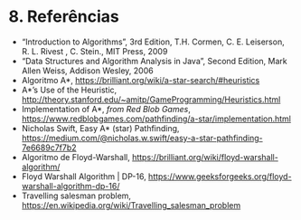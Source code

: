 # 8. Referências

* “Introduction to Algorithms”, 3rd Edition, T.H. Cormen, C. E. Leiserson, R. L. Rivest , C. Stein., MIT Press, 2009
* “Data Structures and Algorithm Analysis in Java”, Second Edition, Mark Allen Weiss, Addison Wesley, 2006
* Algoritmo A*, 
https://brilliant.org/wiki/a-star-search/#heuristics
* A*’s Use of the Heuristic, 
http://theory.stanford.edu/~amitp/GameProgramming/Heuristics.html
* Implementation of A*, *from Red Blob Games*, 
https://www.redblobgames.com/pathfinding/a-star/implementation.html
* Nicholas Swift, Easy A* (star) Pathfinding,
https://medium.com/@nicholas.w.swift/easy-a-star-pathfinding-7e6689c7f7b2
* Algoritmo de Floyd-Warshall, 
https://brilliant.org/wiki/floyd-warshall-algorithm/
* Floyd Warshall Algorithm | DP-16, 
https://www.geeksforgeeks.org/floyd-warshall-algorithm-dp-16/
* Travelling salesman problem, 
https://en.wikipedia.org/wiki/Travelling_salesman_problem
